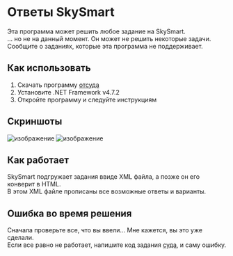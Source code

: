 # Ответы SkySmart
Эта программа может решить любое задание на SkySmart. \
... но не на данный момент. Он может не решить некоторые задачи. \
Сообщите о заданиях, которые эта программа не поддерживает.

## Как использовать
1) Скачать программу [отсуда](https://github.com/theairblow/skysmart/releases)
2) Установите .NET Framework v4.7.2
3) Откройте программу и следуйте инструкциям

## Скриншоты
![изображение](https://user-images.githubusercontent.com/68467762/154795838-c3566b93-6f66-491a-8a15-2153794a008e.png)
![изображение](https://user-images.githubusercontent.com/68467762/154795927-eadd0871-2683-40f6-b688-ac0051841606.png)

## Как работает
SkySmart подгружает задания ввиде XML файла, а позже он его конверит в HTML. \
В этом XML файле прописаны все возможные ответы и варианты.

## Ошибка во время решения
Сначала проверьте все, что вы ввели... Мне кажется, вы это уже сделали. \
Если все равно не работает, напишите код задания [суда](https://github.com/theairblow/skysmart/issues), и саму ошибку.
